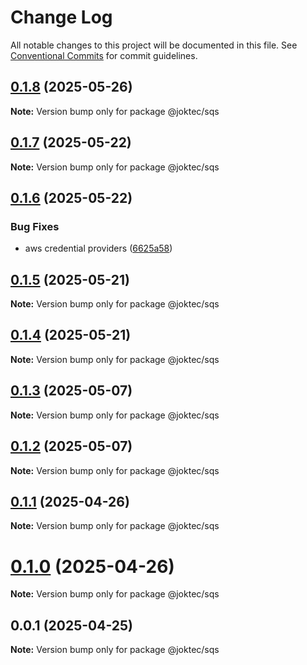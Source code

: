 # Change Log

All notable changes to this project will be documented in this file.
See [Conventional Commits](https://conventionalcommits.org) for commit guidelines.

## [0.1.8](https://github.com/joktec/joktec-monorepo/compare/@joktec/sqs@0.1.7...@joktec/sqs@0.1.8) (2025-05-26)

**Note:** Version bump only for package @joktec/sqs





## [0.1.7](https://github.com/joktec/joktec-monorepo/compare/@joktec/sqs@0.1.6...@joktec/sqs@0.1.7) (2025-05-22)

**Note:** Version bump only for package @joktec/sqs





## [0.1.6](https://github.com/joktec/joktec-monorepo/compare/@joktec/sqs@0.1.5...@joktec/sqs@0.1.6) (2025-05-22)


### Bug Fixes

* aws credential providers ([6625a58](https://github.com/joktec/joktec-monorepo/commit/6625a58c7b432b7657cd40f5701bb523f1eec56d))





## [0.1.5](https://github.com/joktec/joktec-monorepo/compare/@joktec/sqs@0.1.4...@joktec/sqs@0.1.5) (2025-05-21)

**Note:** Version bump only for package @joktec/sqs





## [0.1.4](https://github.com/joktec/joktec-monorepo/compare/@joktec/sqs@0.1.3...@joktec/sqs@0.1.4) (2025-05-21)

**Note:** Version bump only for package @joktec/sqs





## [0.1.3](https://github.com/joktec/joktec-monorepo/compare/@joktec/sqs@0.1.2...@joktec/sqs@0.1.3) (2025-05-07)

**Note:** Version bump only for package @joktec/sqs





## [0.1.2](https://github.com/joktec/joktec-monorepo/compare/@joktec/sqs@0.1.1...@joktec/sqs@0.1.2) (2025-05-07)

**Note:** Version bump only for package @joktec/sqs





## [0.1.1](https://github.com/joktec/joktec-monorepo/compare/@joktec/sqs@0.1.0...@joktec/sqs@0.1.1) (2025-04-26)

**Note:** Version bump only for package @joktec/sqs





# [0.1.0](https://github.com/joktec/joktec-monorepo/compare/@joktec/sqs@0.0.1...@joktec/sqs@0.1.0) (2025-04-26)

**Note:** Version bump only for package @joktec/sqs





## 0.0.1 (2025-04-25)

**Note:** Version bump only for package @joktec/sqs
